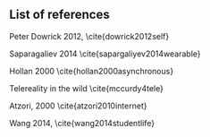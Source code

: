 ## List of references

Peter Dowrick 2012,  \cite{dowrick2012self}

Saparagaliev 2014 \cite{sapargaliyev2014wearable}

Hollan 2000 \cite{hollan2000asynchronous}

Telereality in the wild \cite{mccurdy4tele}

Atzori, 2000 \cite{atzori2010internet}

Wang 2014, \cite{wang2014studentlife}